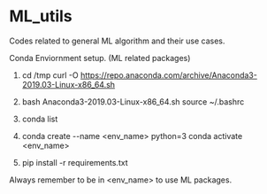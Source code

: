 # ML_utils
Codes related to general ML algorithm and their use cases.

Conda Enviornment setup. (ML related packages)

1. cd /tmp
   curl -O https://repo.anaconda.com/archive/Anaconda3-2019.03-Linux-x86_64.sh

2. bash Anaconda3-2019.03-Linux-x86_64.sh
   source ~/.bashrc

3. conda list

4. conda create --name <env_name> python=3
   conda activate <env_name>

5. pip install -r requirements.txt

Always remember to be in <env_name> to use ML packages.
